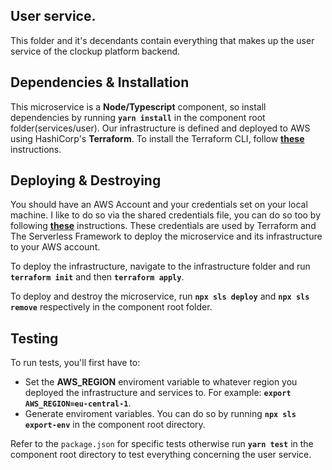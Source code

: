 ## **User** service.
This folder and it's decendants contain everything that makes up the user service of the clockup platform backend. 

## **Dependencies & Installation**
This microservice is a **Node/Typescript** component, so install dependencies by running **`yarn install`** in the component root folder(services/user).
Our infrastructure is defined and deployed to AWS using HashiCorp's **Terraform**. To install the Terraform CLI, follow [**these**](https://developer.hashicorp.com/terraform/tutorials/aws-get-started/install-cli) instructions.

## **Deploying & Destroying**

You should have an AWS Account and your credentials set on your local machine. I like to do so via the shared credentials file, you can do so too by following [**these**](https://docs.aws.amazon.com/sdk-for-javascript/v2/developer-guide/loading-node-credentials-shared.html) instructions. These credentials are used by Terraform and The Serverless Framework to deploy the microservice and its infrastructure to your AWS account.

To deploy the infrastructure, navigate to the infrastructure folder and run **`terraform init`** and then **`terraform apply`**.

To deploy and destroy the microservice, run **`npx sls deploy`** and **`npx sls remove`** respectively in the component root folder.

## **Testing**

To run tests, you'll first have to:
- Set the **AWS_REGION** enviroment variable to whatever region you deployed the infrastructure and services to. For example: **`export AWS_REGION=eu-central-1`**.
- Generate enviroment variables. You can do so by running **`npx sls export-env`** in the component root directory.

Refer to the `package.json` for specific tests otherwise run **`yarn test`** in the component root directory to test everything concerning the user service.